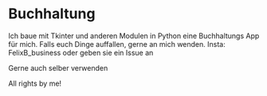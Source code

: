 # Buchhaltung

Ich baue mit Tkinter und anderen Modulen in Python eine Buchhaltungs App für mich.
Falls euch Dinge auffallen, gerne an mich wenden. Insta: FelixB_business oder geben sie ein Issue an

Gerne auch selber verwenden

All rights by me!
